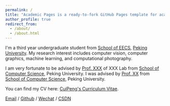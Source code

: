 ```yaml
---
permalink: /
title: "Academic Pages is a ready-to-fork GitHub Pages template for academic personal websites"
author_profile: true
redirect_from: 
  - /about/
  - /about.html
---
```


I'm a third year undergraduate student from [School of EECS](https://eecs.pku.edu.cn/), [Peking University](https://www.pku.edu.cn/). My research interest includes computer vision, computer graphics, machine learning, and computational photography.

I am very fortunate to be advised by [Prof. XXX](https://www.XXX.com/) of XXX Lab from [School of Computer Science](https://cs.pku.edu.cn/), Peking University. I was advised by [Prof. XX](https://XXX.pku.edu.cn/) from [School of Computer Science](https://cs.pku.edu.cn/), Peking University.

You can find my CV here: [CuiPeng's Curriculum Vitae](../assets/Curriculum_Vitae.pdf).

[Email](mailto:XX@stu.pku.edu.cn) / [Github](https://github.com/Cui-Peng-624) / [Wechat](../images/my_wechat.jpg) / [CSDN](https://blog.csdn.net/qd1813100174?spm=1000.2115.3001.5343)
